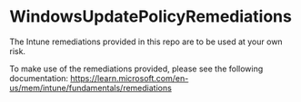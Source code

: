 # WindowsUpdatePolicyRemediations
The Intune remediations provided in this repo are to be used at your own risk.

To make use of the remediations provided, please see the following documentation:
https://learn.microsoft.com/en-us/mem/intune/fundamentals/remediations
